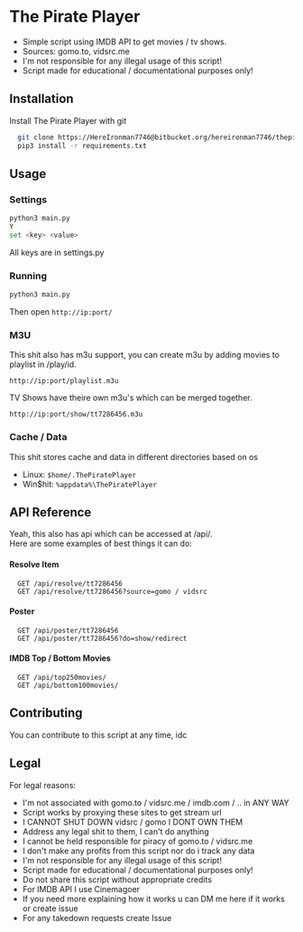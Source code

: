
# The Pirate Player

- Simple script using IMDB API to get movies / tv shows.
- Sources: gomo.to, vidsrc.me
- I'm not responsible for any illegal usage of this script!
- Script made for educational / documentational purposes only!
## Installation

Install The Pirate Player with git

```bash
  git clone https://HereIronman7746@bitbucket.org/hereironman7746/thepirateplayer.git
  pip3 install -r requirements.txt
```
    
## Usage

### Settings
```bash
python3 main.py
Y
set <key> <value>
```
All keys are in settings.py

### Running
```bash
python3 main.py
```
Then open ```http://ip:port/```

### M3U
This shit also has m3u support, you can create m3u by adding movies to playlist in /play/id.  
```
http://ip:port/playlist.m3u
```

TV Shows have theire own m3u's which can be merged together.  
```
http://ip:port/show/tt7286456.m3u
```

### Cache / Data
This shit stores cache and data in different directories based on os  
- Linux: ```$home/.ThePiratePlayer```  
- Win$hit: ```%appdata%\ThePiratePlayer```  
## API Reference
Yeah, this also has api which can be accessed at /api/.  
Here are some examples of best things it can do:

#### Resolve Item
```http
  GET /api/resolve/tt7286456
  GET /api/resolve/tt7286456?source=gomo / vidsrc
```
#### Poster
```http
  GET /api/poster/tt7286456
  GET /api/poster/tt7286456?do=show/redirect
```
#### IMDB Top / Bottom Movies
```http
  GET /api/top250movies/
  GET /api/bottom100movies/
```
## Contributing

You can contribute to this script at any time, idc

## Legal
For legal reasons:  
- I'm not associated with gomo.to / vidsrc.me / imdb.com / .. in ANY WAY  
- Script works by proxying these sites to get stream url  
- I CANNOT SHUT DOWN vidsrc / gomo I DONT OWN THEM  
- Address any legal shit to them, I can't do anything  
- I cannot be held responsible for piracy of gomo.to / vidsrc.me  
- I don't make any profits from this script nor do i track any data  
- I'm not responsible for any illegal usage of this script!  
- Script made for educational / documentational purposes only!  
- Do not share this script without appropriate credits  
- For IMDB API I use Cinemagoer  
- If you need more explaining how it works u can DM me here if it works or create issue  
- For any takedown requests create Issue  